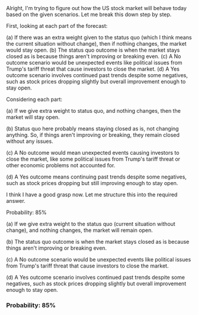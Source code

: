 <think>
Alright, I'm trying to figure out how the US stock market will behave today based on the given scenarios. Let me break this down step by step.

First, looking at each part of the forecast:

(a) If there was an extra weight given to the status quo (which I think means the current situation without change), then if nothing changes, the market would stay open.
(b) The status quo outcome is when the market stays closed as is because things aren't improving or breaking even.
(c) A No outcome scenario would be unexpected events like political issues from Trump's tariff threat that cause investors to close the market.
(d) A Yes outcome scenario involves continued past trends despite some negatives, such as stock prices dropping slightly but overall improvement enough to stay open.

Considering each part:

(a) If we give extra weight to status quo, and nothing changes, then the market will stay open.

(b) Status quo here probably means staying closed as is, not changing anything. So, if things aren't improving or breaking, they remain closed without any issues.

(c) A No outcome would mean unexpected events causing investors to close the market, like some political issues from Trump's tariff threat or other economic problems not accounted for.

(d) A Yes outcome means continuing past trends despite some negatives, such as stock prices dropping but still improving enough to stay open.

I think I have a good grasp now. Let me structure this into the required answer.
</think>

Probability: 85%

(a) If we give extra weight to the status quo (current situation without change), and nothing changes, the market will remain open.

(b) The status quo outcome is when the market stays closed as is because things aren't improving or breaking even.

(c) A No outcome scenario would be unexpected events like political issues from Trump's tariff threat that cause investors to close the market.

(d) A Yes outcome scenario involves continued past trends despite some negatives, such as stock prices dropping slightly but overall improvement enough to stay open.

### Probability: 85%